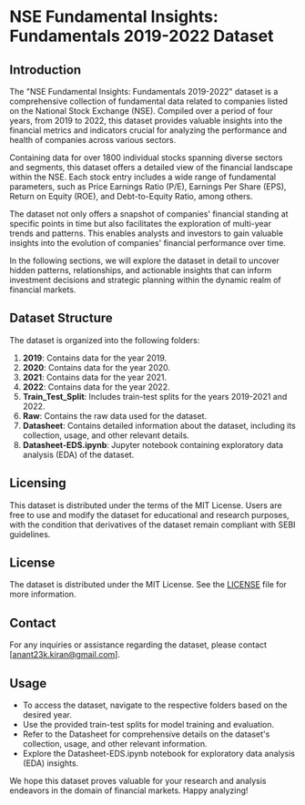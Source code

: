 # NSE Fundamental Insights: Fundamentals 2019-2022 Dataset

## Introduction

The "NSE Fundamental Insights: Fundamentals 2019-2022" dataset is a comprehensive collection of fundamental data related to companies listed on the National Stock Exchange (NSE). Compiled over a period of four years, from 2019 to 2022, this dataset provides valuable insights into the financial metrics and indicators crucial for analyzing the performance and health of companies across various sectors.

Containing data for over 1800 individual stocks spanning diverse sectors and segments, this dataset offers a detailed view of the financial landscape within the NSE. Each stock entry includes a wide range of fundamental parameters, such as Price Earnings Ratio (P/E), Earnings Per Share (EPS), Return on Equity (ROE), and Debt-to-Equity Ratio, among others.

The dataset not only offers a snapshot of companies' financial standing at specific points in time but also facilitates the exploration of multi-year trends and patterns. This enables analysts and investors to gain valuable insights into the evolution of companies' financial performance over time.

In the following sections, we will explore the dataset in detail to uncover hidden patterns, relationships, and actionable insights that can inform investment decisions and strategic planning within the dynamic realm of financial markets.

## Dataset Structure

The dataset is organized into the following folders:

1. **2019**: Contains data for the year 2019.
2. **2020**: Contains data for the year 2020.
3. **2021**: Contains data for the year 2021.
4. **2022**: Contains data for the year 2022.
5. **Train_Test_Split**: Includes train-test splits for the years 2019-2021 and 2022.
6. **Raw**: Contains the raw data used for the dataset.
7. **Datasheet**: Contains detailed information about the dataset, including its collection, usage, and other relevant details.
8. **Datasheet-EDS.ipynb**: Jupyter notebook containing exploratory data analysis (EDA) of the dataset.

## Licensing

This dataset is distributed under the terms of the MIT License. Users are free to use and modify the dataset for educational and research purposes, with the condition that derivatives of the dataset remain compliant with SEBI guidelines.

## License

The dataset is distributed under the MIT License. See the [LICENSE](LICENSE) file for more information.

## Contact

For any inquiries or assistance regarding the dataset, please contact [anant23k.kiran@gmail.com].

## Usage

- To access the dataset, navigate to the respective folders based on the desired year.
- Use the provided train-test splits for model training and evaluation.
- Refer to the Datasheet for comprehensive details on the dataset's collection, usage, and other relevant information.
- Explore the Datasheet-EDS.ipynb notebook for exploratory data analysis (EDA) insights.

We hope this dataset proves valuable for your research and analysis endeavors in the domain of financial markets. Happy analyzing!
